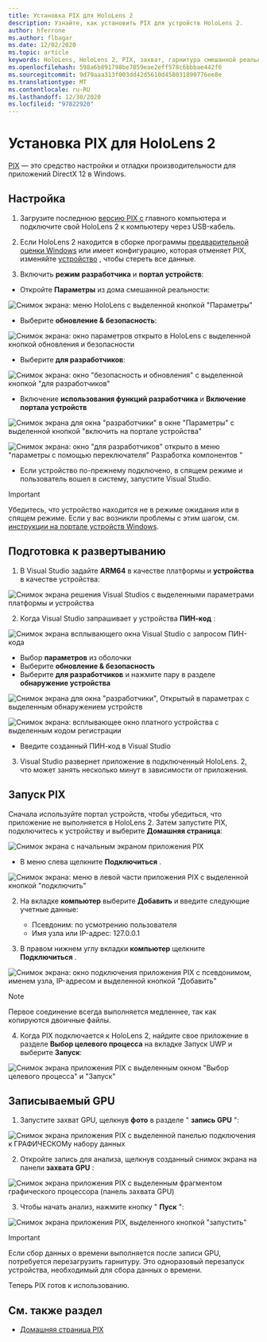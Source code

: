 ```yaml
---
title: Установка PIX для HoloLens 2
description: Узнайте, как установить PIX для устройств HoloLens 2.
author: hferrone
ms.author: flbagar
ms.date: 12/02/2020
ms.topic: article
keywords: HoloLens, HoloLens 2, PIX, захват, гарнитура смешанной реальности, гарнитура Windows Mixed Reality, гарнитура виртуальной реальности
ms.openlocfilehash: 598a6b891798be7059eae2eff578c6bbbae442f6
ms.sourcegitcommit: 9d79aaa313f003dd42d5610d458031890776ee8e
ms.translationtype: MT
ms.contentlocale: ru-RU
ms.lasthandoff: 12/30/2020
ms.locfileid: "97822920"
---
```

# <a name="installing-pix-for-hololens-2"></a>Установка PIX для HoloLens 2

[PIX](https://devblogs.microsoft.com/pix) — это средство настройки и отладки производительности для приложений DirectX 12 в Windows. 

## <a name="setup"></a>Настройка

1. Загрузите последнюю [версию PIX с]( https://devblogs.microsoft.com/pix/download) главного компьютера и подключите свой HoloLens 2 к компьютеру через USB-кабель.

2. Если HoloLens 2 находится в сборке программы [предварительной оценки Windows](https://insider.windows.com) или имеет конфигурацию, которая отменяет PIX, изменяйте  [устройство](https://docs.microsoft.com/hololens/hololens-recovery) , чтобы стереть все данные.

3. Включить **режим разработчика** и **портал устройств**:

* Откройте **Параметры** из дома смешанной реальности:

![Снимок экрана: меню HoloLens с выделенной кнопкой "Параметры"](images/pix-img-01.jpg)

* Выберите **обновление & безопасность**:

![Снимок экрана: окно параметров открыто в HoloLens с выделенной кнопкой обновления и безопасности](images/pix-img-02.jpg)

* Выберите **для разработчиков**:

![Снимок экрана: окно "безопасность и обновления" с выделенной кнопкой "для разработчиков"](images/pix-img-03.jpg)

* Включение **использования функций разработчика** и **Включение портала устройств**

![Снимок экрана для окна "разработчики" в окне "Параметры" с выделенной кнопкой "включить на портале устройства"](images/pix-img-04.jpg)

![Снимок экрана: окно "для разработчиков" открыто в меню "параметры с помощью переключателя" Разработка компонентов "](images/pix-img-05.jpg)

* Если устройство по-прежнему подключено, в спящем режиме и пользователь вошел в систему, запустите Visual Studio.

> [!IMPORTANT]
> Убедитесь, что устройство находится не в режиме ожидания или в спящем режиме. Если у вас возникли проблемы с этим шагом, см. [инструкции на портале устройств Windows](https://docs.microsoft.com/windows/mixed-reality/develop/platform-capabilities-and-apis/using-the-windows-device-portal).

## <a name="preparing-for-deployment"></a>Подготовка к развертыванию

1. В Visual Studio задайте **ARM64** в качестве платформы и **устройства** в качестве устройства:

![Снимок экрана решения Visual Studios с выделенными параметрами платформы и устройства](images/pix-img-06.png)

2. Когда Visual Studio запрашивает у устройства **ПИН-код** :

![Снимок экрана всплывающего окна Visual Studio с запросом ПИН-кода](images/pix-img-07.png)

* Выбор **параметров** из оболочки
* Выберите **обновление & безопасность**
* Выберите **для разработчиков** и нажмите пару в разделе **обнаружение устройства** 

![Снимок экрана для окна "разработчики", Открытый в параметрах с выделенным обнаружением устройств](images/pix-img-08.jpg)

![Снимок экрана: всплывающее окно платного устройства с выделенным кодом регистрации](images/pix-img-09.jpg)

* Введите созданный ПИН-код в Visual Studio

3. Visual Studio развернет приложение в подключенный HoloLens. 2, что может занять несколько минут в зависимости от приложения.

## <a name="launching-pix"></a>Запуск PIX

Сначала используйте портал устройств, чтобы убедиться, что приложение не выполняется в HoloLens 2. Затем запустите PIX, подключитесь к устройству и выберите **Домашняя страница**:

![Снимок экрана с начальным экраном приложения PIX](images/pix-img-10.png)

* В меню слева щелкните **Подключиться** .

![Снимок экрана: меню в левой части приложения PIX с выделенной кнопкой "подключить"](images/pix-img-11.png)

2. На вкладке **компьютер** выберите **Добавить** и введите следующие учетные данные:
    * Псевдоним: по усмотрению пользователя
    * Имя узла или IP-адрес: 127.0.0.1

3. В правом нижнем углу вкладки **компьютер** щелкните **Подключиться** .

![Снимок экрана: окно подключения приложения PIX с псевдонимом, именем узла, IP-адресом и выделенной кнопкой "Добавить"](images/pix-img-12.png)

> [!NOTE]
> Первое соединение всегда выполняется медленнее, так как копируются двоичные файлы.

4. Когда PIX подключается к HoloLens 2, найдите свое приложение в разделе **Выбор целевого процесса** на вкладке Запуск UWP и выберите **Запуск**:

![Снимок экрана приложения PIX с выделенным окном "Выбор целевого процесса" и "Запуск"](images/pix-img-13.png)

## <a name="gpu-captured"></a>Записываемый GPU

1. Запустите захват GPU, щелкнув **фото** в разделе " **запись GPU** ":

![Снимок экрана приложения PIX с выделенной панелью подключения к ГРАФИЧЕСКОМу набору данных](images/pix-img-14.png)

2. Откройте запись для анализа, щелкнув созданный снимок экрана на панели **захвата GPU** :

![Снимок экрана приложения PIX с выделенным фрагментом графического процессора (панель захвата GPU)](images/pix-img-15.png)

3. Чтобы начать анализ, нажмите кнопку " **Пуск** ":

![Снимок экрана приложения PIX, выделенного кнопкой "запустить"](images/pix-img-16.png)

> [!IMPORTANT]
> Если сбор данных о времени выполняется после записи GPU, потребуется перезагрузить гарнитуру. Это одноразовый перезапуск устройства, необходимый для сбора данных о времени.

Теперь PIX готов к использованию.

## <a name="see-also"></a>См. также раздел
* [Домашняя страница PIX](https://devblogs.microsoft.com/pix)
